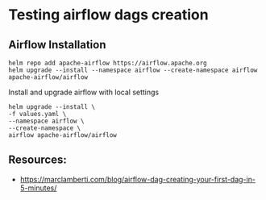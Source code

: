 # Testing airflow dags creation

## Airflow Installation

```shell
helm repo add apache-airflow https://airflow.apache.org
helm upgrade --install --namespace airflow --create-namespace airflow apache-airflow/airflow
```

Install and upgrade airflow with local settings
```shell
helm upgrade --install \
-f values.yaml \
--namespace airflow \
--create-namespace \
airflow apache-airflow/airflow
```

## Resources:
- https://marclamberti.com/blog/airflow-dag-creating-your-first-dag-in-5-minutes/
